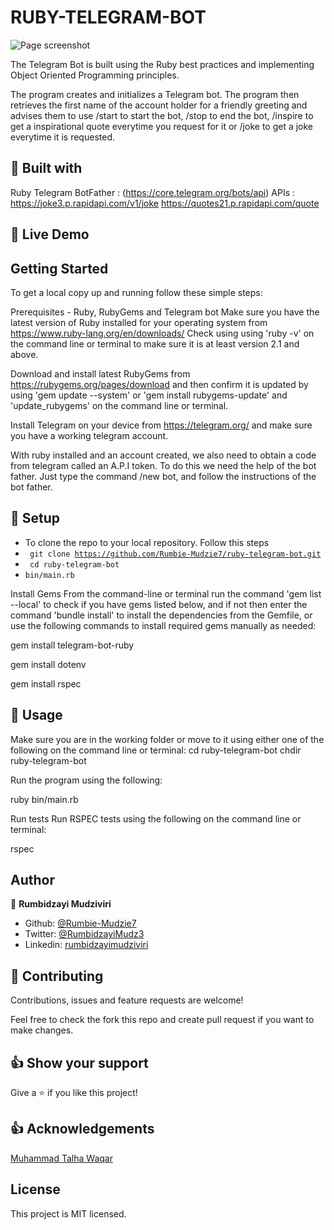 # RUBY-TELEGRAM-BOT

![Page screenshot](images/telegram-bot-screenshot.png)

The Telegram Bot is built using the Ruby best practices and implementing Object Oriented Programming principles.

The program creates and initializes a Telegram bot. The program then retrieves the first name of the account holder for a friendly greeting and advises them to use  /start to start the bot,  /stop to end the bot, /inspire to get a inspirational quote everytime you request for it or /joke to get a joke everytime it is requested. 

## 🔧 Built with<a name = "with"></a>

Ruby
Telegram
BotFather : (https://core.telegram.org/bots/api)
APIs : https://joke3.p.rapidapi.com/v1/joke
       https://quotes21.p.rapidapi.com/quote


## 🔴 Live Demo <a name = "demo"></a>


## Getting Started
To get a local copy up and running follow these simple steps:

Prerequisites - Ruby, RubyGems and Telegram bot
Make sure you have the latest version of Ruby installed for your operating system from https://www.ruby-lang.org/en/downloads/ Check using using 'ruby -v' on the command line or terminal to make sure it is at least version 2.1 and above.

Download and install latest RubyGems from https://rubygems.org/pages/download and then confirm it is updated by using 'gem update --system' or 'gem install rubygems-update' and 'update_rubygems' on the command line or terminal.

Install Telegram on your device from https://telegram.org/ and make sure you have a working telegram account. 

With ruby installed and an account created, we also need to obtain a code from telegram called an A.P.I token. To do this we need the help of the bot father. Just type the command /new bot, and follow the instructions of the bot father.


## 🔨 Setup <a name = "setup"></a>

- To clone the repo to your local repository. Follow this steps
- <code> git clone https://github.com/Rumbie-Mudzie7/ruby-telegram-bot.git</code>
- <code> cd ruby-telegram-bot</code>
- <code>bin/main.rb</code>

Install Gems
From the command-line or terminal run the command 'gem list --local' to check if you have gems listed below, and if not then enter the command 'bundle install' to install the dependencies from the Gemfile, or use the following commands to install required gems manually as needed:

gem install telegram-bot-ruby

gem install dotenv

gem install rspec


## 🔨 Usage <a name = "setup"></a>
Make sure you are in the working folder or move to it using either one of the following on the command line or terminal: cd ruby-telegram-bot chdir ruby-telegram-bot

Run the program using the following:

ruby bin/main.rb

Run tests
Run RSPEC tests using the following on the command line or terminal:

rspec

## Author

👤 **Rumbidzayi Mudziviri**

- Github: [@Rumbie-Mudzie7](https://github.com/Rumbie-Mudzie7)
- Twitter: [@RumbidzayiMudz3](https://twitter.com/RumbidzayiMudz3)
- Linkedin: [rumbidzayimudziviri](https://www.linkedin.com/in/rumbidzayi-mudziviri-792b4b85/)


## 🤝 Contributing

Contributions, issues and feature requests are welcome!

Feel free to check the fork this repo and create pull request if you want to make changes.

## 👍 Show your support

Give a ⭐️ if you like this project!

## :thumbsup: Acknowledgements

[Muhammad Talha Waqar](https://github.com/talhawaqar)<br>

## License
This project is MIT licensed.